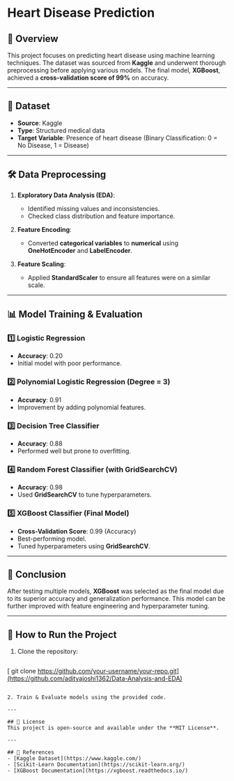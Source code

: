 # Heart Disease Prediction

## 📌 Overview
This project focuses on predicting heart disease using machine learning techniques. The dataset was sourced from **Kaggle** and underwent thorough preprocessing before applying various models. The final model, **XGBoost**, achieved a **cross-validation score of 99%** on accuracy.

---

## 📂 Dataset
- **Source**: Kaggle
- **Type**: Structured medical data
- **Target Variable**: Presence of heart disease (Binary Classification: 0 = No Disease, 1 = Disease)

---

## 🛠 Data Preprocessing
1. **Exploratory Data Analysis (EDA)**:
   - Identified missing values and inconsistencies.
   - Checked class distribution and feature importance.

2. **Feature Encoding**:
   - Converted **categorical variables** to **numerical** using **OneHotEncoder** and **LabelEncoder**.

3. **Feature Scaling**:
   - Applied **StandardScaler** to ensure all features were on a similar scale.

---

## 📊 Model Training & Evaluation
### **1️⃣ Logistic Regression**
- **Accuracy**: 0.20
- Initial model with poor performance.

### **2️⃣ Polynomial Logistic Regression (Degree = 3)**
- **Accuracy**: 0.91
- Improvement by adding polynomial features.

### **3️⃣ Decision Tree Classifier**
- **Accuracy**: 0.88
- Performed well but prone to overfitting.

### **4️⃣ Random Forest Classifier (with GridSearchCV)**
- **Accuracy**: 0.98
- Used **GridSearchCV** to tune hyperparameters.

### **5️⃣ XGBoost Classifier (Final Model)**
- **Cross-Validation Score**: 0.99 (Accuracy)
- Best-performing model.
- Tuned hyperparameters using **GridSearchCV**.

---

## 🚀 Conclusion
After testing multiple models, **XGBoost** was selected as the final model due to its superior accuracy and generalization performance. This model can be further improved with feature engineering and hyperparameter tuning.

---

## 📌 How to Run the Project
1. Clone the repository:
   ```sh
 [ git clone https://github.com/your-username/your-repo.git](https://github.com/adityajoshi1362/Data-Analysis-and-EDA)
   ```

2. Train & Evaluate models using the provided code.

---

## 📜 License
This project is open-source and available under the **MIT License**.

---

## 🔗 References
- [Kaggle Dataset](https://www.kaggle.com/)
- [Scikit-Learn Documentation](https://scikit-learn.org/)
- [XGBoost Documentation](https://xgboost.readthedocs.io/)

